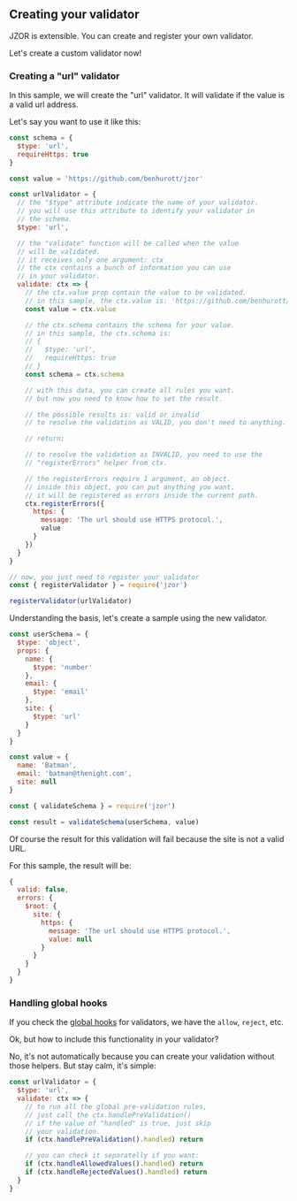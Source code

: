 ## Creating your validator

JZOR is extensible. You can create and register your own validator.

Let's create a custom validator now!

### Creating a "url" validator

In this sample, we will create the "url" validator. It will validate if the value is a valid url address.

Let's say you want to use it like this:

```js
const schema = {
  $type: 'url',
  requireHttps: true
}

const value = 'https://github.com/benhurott/jzor'
```

```js
const urlValidator = {
  // the "$type" attribute indicate the name of your validator.
  // you will use this attribute to identify your validator in
  // the schema.
  $type: 'url',

  // the "validate" function will be called when the value
  // will be validated.
  // it receives only one argument: ctx
  // the ctx contains a bunch of information you can use
  // in your validator.
  validate: ctx => {
    // the ctx.value prop contain the value to be validated.
    // in this sample, the ctx.value is: 'https://github.com/benhurott/jzor'
    const value = ctx.value

    // the ctx.schema contains the schema for your value.
    // in this sample, the ctx.schema is:
    // {
    //   $type: 'url',
    //   requireHttps: true
    // }
    const schema = ctx.schema

    // with this data, you can create all rules you want.
    // but now you need to know how to set the result.

    // the possible results is: valid or invalid
    // to resolve the validation as VALID, you don't need to anything.

    // return;

    // to resolve the validation as INVALID, you need to use the
    // "registerErrors" helper from ctx.

    // the registerErrors require 1 argument, an object.
    // inside this object, you can put anything you want.
    // it will be registered as errors inside the current path.
    ctx.registerErrors({
      https: {
        message: 'The url should use HTTPS protocol.',
        value
      }
    })
  }
}

// now, you just need to register your validator
const { registerValidator } = require('jzor')

registerValidator(urlValidator)
```

Understanding the basis, let's create a sample using the new validator.

```js
const userSchema = {
  $type: 'object',
  props: {
    name: {
      $type: 'number'
    },
    email: {
      $type: 'email'
    },
    site: {
      $type: 'url'
    }
  }
}

const value = {
  name: 'Batman',
  email: 'batman@thenight.com',
  site: null
}

const { validateSchema } = require('jzor')

const result = validateSchema(userSchema, value)
```

Of course the result for this validation will fail because the site is not a valid URL.

For this sample, the result will be:

```js
{
  valid: false,
  errors: {
    $root: {
      site: {
        https: {
          message: 'The url should use HTTPS protocol.',
          value: null
        }
      }
    }
  }
}
```

### Handling global hooks

If you check the [global hooks](https://github.com/benhurott/jzor/blob/master/docs/validators.md#global-applied-to-all-validators) for validators, we have the `allow`, `reject`, etc.

Ok, but how to include this functionality in your validator?

No, it's not automatically because you can create your validation without those helpers. But stay calm, it's simple:

```js
const urlValidator = {
  $type: 'url',
  validate: ctx => {
    // to run all the global pre-validation rules,
    // just call the ctx.handlePreValidation()
    // if the value of "handled" is true, just skip
    // your validation.
    if (ctx.handlePreValidation().handled) return

    // you can check it separatelly if you want:
    if (ctx.handleAllowedValues().handled) return
    if (ctx.handleRejectedValues().handled) return
  }
}
```
